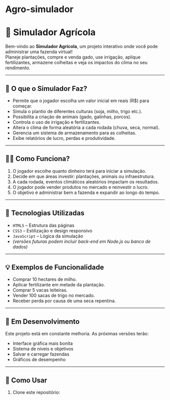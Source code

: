 # Agro-simulador
# 🌾 Simulador Agrícola

Bem-vindo ao **Simulador Agrícola**, um projeto interativo onde você pode administrar uma fazenda virtual!  
Planeje plantações, compre e venda gado, use irrigação, aplique fertilizantes, armazene colheitas e veja os impactos do clima no seu rendimento.

---

## 🚜 O que o Simulador Faz?

- Permite que o jogador escolha um valor inicial em reais (R$) para começar.
- Simula o plantio de diferentes culturas (soja, milho, trigo etc.).
- Possibilita a criação de animais (gado, galinhas, porcos).
- Controla o uso de irrigação e fertilizantes.
- Altera o clima de forma aleatória a cada rodada (chuva, seca, normal).
- Gerencia um sistema de armazenamento para as colheitas.
- Exibe relatórios de lucro, perdas e produtividade.

---

## 🧑‍🌾 Como Funciona?

1. O jogador escolhe quanto dinheiro terá para iniciar a simulação.
2. Decide em que áreas investir: plantações, animais ou infraestrutura.
3. A cada rodada, eventos climáticos aleatórios impactam os resultados.
4. O jogador pode vender produtos no mercado e reinvestir o lucro.
5. O objetivo é administrar bem a fazenda e expandir ao longo do tempo.

---

## 📁 Tecnologias Utilizadas

- `HTML5` – Estrutura das páginas
- `CSS3` – Estilização e design responsivo
- `JavaScript` – Lógica da simulação
- *(versões futuras podem incluir back-end em Node.js ou banco de dados)*

---

## 💡 Exemplos de Funcionalidade

- Comprar 10 hectares de milho.
- Aplicar fertilizante em metade da plantação.
- Comprar 5 vacas leiteiras.
- Vender 100 sacas de trigo no mercado.
- Receber perda por causa de uma seca repentina.

---

## 🚧 Em Desenvolvimento

Este projeto está em constante melhoria. As próximas versões terão:

- Interface gráfica mais bonita
- Sistema de níveis e objetivos
- Salvar e carregar fazendas
- Gráficos de desempenho

---

## 📌 Como Usar

1. Clone este repositório:
